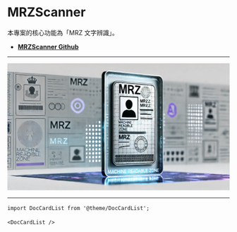 # MRZScanner

本專案的核心功能為「MRZ 文字辨識」。

- [**MRZScanner Github**](https://github.com/DocsaidLab/MRZScanner)

---

![title](./resources/title.webp)

---

```mdx-code-block
import DocCardList from '@theme/DocCardList';

<DocCardList />
```
